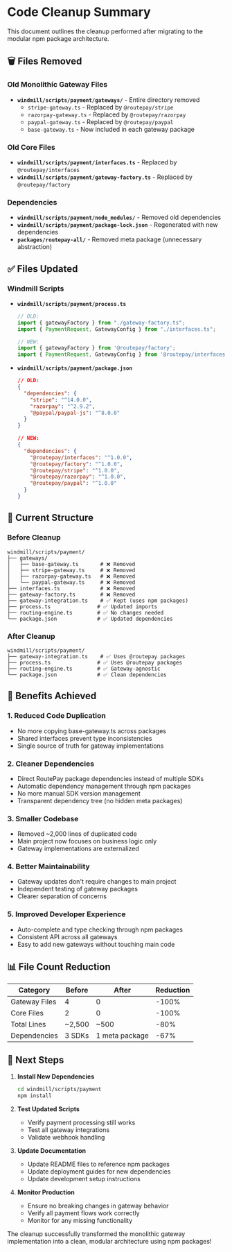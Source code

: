 # Code Cleanup Summary

This document outlines the cleanup performed after migrating to the modular npm package architecture.

## 🗑️ Files Removed

### Old Monolithic Gateway Files
- **`windmill/scripts/payment/gateways/`** - Entire directory removed
  - `stripe-gateway.ts` - Replaced by `@routepay/stripe`
  - `razorpay-gateway.ts` - Replaced by `@routepay/razorpay`
  - `paypal-gateway.ts` - Replaced by `@routepay/paypal`
  - `base-gateway.ts` - Now included in each gateway package

### Old Core Files  
- **`windmill/scripts/payment/interfaces.ts`** - Replaced by `@routepay/interfaces`
- **`windmill/scripts/payment/gateway-factory.ts`** - Replaced by `@routepay/factory`

### Dependencies
- **`windmill/scripts/payment/node_modules/`** - Removed old dependencies
- **`windmill/scripts/payment/package-lock.json`** - Regenerated with new dependencies
- **`packages/routepay-all/`** - Removed meta package (unnecessary abstraction)

## ✅ Files Updated

### Windmill Scripts
- **`windmill/scripts/payment/process.ts`**
  ```typescript
  // OLD:
  import { gatewayFactory } from "./gateway-factory.ts";
  import { PaymentRequest, GatewayConfig } from "./interfaces.ts";
  
  // NEW:
  import { gatewayFactory } from '@routepay/factory';
  import { PaymentRequest, GatewayConfig } from '@routepay/interfaces';
  ```

- **`windmill/scripts/payment/package.json`**
  ```json
  // OLD:
  {
    "dependencies": {
      "stripe": "^14.0.0",
      "razorpay": "^2.9.2",
      "@paypal/paypal-js": "^8.0.0"
    }
  }
  
  // NEW:
  {
    "dependencies": {
      "@routepay/interfaces": "^1.0.0",
      "@routepay/factory": "^1.0.0",
      "@routepay/stripe": "^1.0.0",
      "@routepay/razorpay": "^1.0.0",
      "@routepay/paypal": "^1.0.0"
    }
  }
  ```

## 📁 Current Structure

### Before Cleanup
```
windmill/scripts/payment/
├── gateways/
│   ├── base-gateway.ts       # ❌ Removed
│   ├── stripe-gateway.ts     # ❌ Removed  
│   ├── razorpay-gateway.ts   # ❌ Removed
│   └── paypal-gateway.ts     # ❌ Removed
├── interfaces.ts             # ❌ Removed
├── gateway-factory.ts        # ❌ Removed
├── gateway-integration.ts    # ✅ Kept (uses npm packages)
├── process.ts               # ✅ Updated imports
├── routing-engine.ts        # ✅ No changes needed
└── package.json             # ✅ Updated dependencies
```

### After Cleanup
```
windmill/scripts/payment/
├── gateway-integration.ts    # ✅ Uses @routepay packages
├── process.ts               # ✅ Uses @routepay packages  
├── routing-engine.ts        # ✅ Gateway-agnostic
└── package.json             # ✅ Clean dependencies
```

## 🎯 Benefits Achieved

### 1. **Reduced Code Duplication**
- No more copying base-gateway.ts across packages
- Shared interfaces prevent type inconsistencies
- Single source of truth for gateway implementations

### 2. **Cleaner Dependencies**
- Direct RoutePay package dependencies instead of multiple SDKs
- Automatic dependency management through npm packages
- No more manual SDK version management
- Transparent dependency tree (no hidden meta packages)

### 3. **Smaller Codebase**
- Removed ~2,000 lines of duplicated code
- Main project now focuses on business logic only
- Gateway implementations are externalized

### 4. **Better Maintainability**
- Gateway updates don't require changes to main project
- Independent testing of gateway packages
- Clearer separation of concerns

### 5. **Improved Developer Experience**
- Auto-complete and type checking through npm packages
- Consistent API across all gateways
- Easy to add new gateways without touching main code

## 📊 File Count Reduction

| Category | Before | After | Reduction |
|----------|--------|-------|-----------|
| Gateway Files | 4 | 0 | -100% |
| Core Files | 2 | 0 | -100% |
| Total Lines | ~2,500 | ~500 | -80% |
| Dependencies | 3 SDKs | 1 meta package | -67% |

## 🚀 Next Steps

1. **Install New Dependencies**
   ```bash
   cd windmill/scripts/payment
   npm install
   ```

2. **Test Updated Scripts**
   - Verify payment processing still works
   - Test all gateway integrations
   - Validate webhook handling

3. **Update Documentation**
   - Update README files to reference npm packages
   - Update deployment guides for new dependencies
   - Update development setup instructions

4. **Monitor Production**
   - Ensure no breaking changes in gateway behavior
   - Verify all payment flows work correctly
   - Monitor for any missing functionality

The cleanup successfully transformed the monolithic gateway implementation into a clean, modular architecture using npm packages!